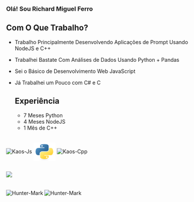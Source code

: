 ### Olá! Sou Richard Miguel Ferro

## Com O Que Trabalho?
- Trabalho Principalmente Desenvolvendo Aplicações de Prompt Usando NodeJS e C++
- Trabalhei Bastate Com Análises de Dados Usando Python + Pandas
- Sei o Básico de Desenvolvimento Web JavaScript
- Já Trabalhei um Pouco com C# e C

  ## Experiência
  - 7 Meses Python
  - 4 Meses NodeJS
  - 1 Mês de C++

<div style="display: inline_block"><br>
  <img align="center" alt="Kaos-Js" height="50" width="60" src="https://static-00.iconduck.com/assets.00/node-js-icon-454x512-nztofx17.png">
  <img align="center" alt="Kaos-Python" height="50" width="60" src="https://raw.githubusercontent.com/devicons/devicon/master/icons/python/python-original.svg">
  <img align="center" alt="Kaos-Cpp" height="50" width="60" src="https://cdn-icons-png.flaticon.com/256/6132/6132222.png">
</div>

##
 
<div> 
  <a href="https://instagram.com/chaoticofchaos_kaos/" target="_blank"><img src="https://img.shields.io/badge/-Instagram-%23E4405F?style=for-the-badge&logo=instagram&logoColor=white" target="_blank"></a>
</div>

##
<div>
  <img align="center" alt="Hunter-Mark" height="100" width ="60" src="https://www.pngkit.com/png/full/89-895965_clipart-post-a-picture-of-your-tattoos-page.png">
  <img align="center" alt="Hunter-Mark" height="100" width ="60" src="https://images-wixmp-ed30a86b8c4ca887773594c2.wixmp.com/f/d0f6f639-a04d-4c55-b82f-b42076357018/dde1lgj-c7771eb0-bce3-4bc3-b3b9-481a11df7afe.png/v1/fill/w_400,h_956/berserk___brand_of_sacrifice_by_gpoev_dde1lgj-fullview.png?token=eyJ0eXAiOiJKV1QiLCJhbGciOiJIUzI1NiJ9.eyJzdWIiOiJ1cm46YXBwOjdlMGQxODg5ODIyNjQzNzNhNWYwZDQxNWVhMGQyNmUwIiwiaXNzIjoidXJuOmFwcDo3ZTBkMTg4OTgyMjY0MzczYTVmMGQ0MTVlYTBkMjZlMCIsIm9iaiI6W1t7ImhlaWdodCI6Ijw9OTU2IiwicGF0aCI6IlwvZlwvZDBmNmY2MzktYTA0ZC00YzU1LWI4MmYtYjQyMDc2MzU3MDE4XC9kZGUxbGdqLWM3NzcxZWIwLWJjZTMtNGJjMy1iM2I5LTQ4MWExMWRmN2FmZS5wbmciLCJ3aWR0aCI6Ijw9NDAwIn1dXSwiYXVkIjpbInVybjpzZXJ2aWNlOmltYWdlLm9wZXJhdGlvbnMiXX0.KcxjVX-pGaS2SQk4nsGUv6BVeIJvCcGTCTjJVdEmi7M">
</div>
